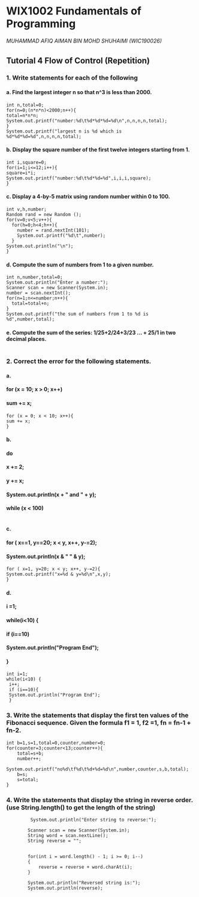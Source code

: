 # WIX1002 Fundamentals of Programming
###### MUHAMMAD AFIQ AIMAN BIN MOHD SHUHAIMI (WIC190026)
## Tutorial 4 Flow of Control (Repetition)
### 1. Write statements for each of the following
#### a. Find the largest integer n so that n^3 is less than 2000.
```
int n,total=0;
for(n=0;(n*n*n)<2000;n++){
total=n*n*n;
System.out.printf("number:%d\t%d*%d*%d=%d\n",n,n,n,n,total);
}
System.out.printf("largest n is %d which is %d*%d*%d=%d",n,n,n,n,total);
```
#### b. Display the square number of the first twelve integers starting from 1.
```
int i,square=0;
for(i=1;i<=12;i++){
square=i*i;
System.out.printf("number:%d\t%d*%d=%d",i,i,i,square);
}
```
#### c. Display a 4-by-5 matrix using random number within 0 to 100.
```
int v,h,number;
Random rand = new Random ();
for(v=0;v<5;v++){
  for(h=0;h<4;h++){
    number = rand.nextInt(101);
    System.out.printf("%d\t",number);
  }  
System.out.println("\n");
}
```
#### d. Compute the sum of numbers from 1 to a given number.
```
int n,number,total=0;
System.out.println("Enter a number:");
Scanner scan = new Scanner(System.in);
number = scan.nextInt();                
for(n=1;n<=number;n++){
  total=total+n;
}
System.out.printf("the sum of numbers from 1 to %d is %d",number,total);
```
#### e. Compute the sum of the series: 1/25+2/24+3/23 … + 25/1 in two decimal places.
```
```
### 2. Correct the error for the following statements.
#### a.
#### for (x = 10; x > 0; x++)
#### sum += x;
```
for (x = 0; x < 10; x++){
sum += x;
}
```
#### b.
#### do
#### x += 2;
#### y += x;
#### System.out.println(x + " and " + y);
#### while (x < 100)
```

```
#### c.
#### for ( x==1, y==20; x < y, x++, y-=2);
#### System.out.println(x & " " & y);
```
for ( x=1, y=20; x < y; x++, y-=2){
System.out.printf("x=%d & y=%d\n",x,y);
}
```
#### d.
#### i =1;
#### while(i<10) {
#### if (i==10)
#### System.out.println("Program End");
#### }
```
int i=1;
while(i<10) {  
 i++;
 if (i==10){
 System.out.println("Program End");
 }
```
### 3. Write the statements that display the first ten values of the Fibonacci sequence. Given the formula f1 = 1, f2 =1, fn = fn-1 + fn-2.
```
int b=1,s=1,total=0,counter,number=0;
for(counter=3;counter<13;counter++){
    total=s+b;
    number++;
    System.out.printf("no%d\tf%d\t%d+%d=%d\n",number,counter,s,b,total);
    b=s;
    s=total;              
}
```
### 4. Write the statements that display the string in reverse order. (use String.length() to get the length of the string)
```
         System.out.println("Enter string to reverse:");
        
        Scanner scan = new Scanner(System.in);
        String word = scan.nextLine();
        String reverse = "";
        
        
        for(int i = word.length() - 1; i >= 0; i--)
        {
            reverse = reverse + word.charAt(i);
        }
        
        System.out.println("Reversed string is:");
        System.out.println(reverse);
```
